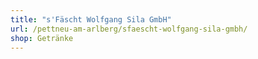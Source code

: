 ```yaml
---
title: "s'Fäscht Wolfgang Sila GmbH"
url: /pettneu-am-arlberg/sfaescht-wolfgang-sila-gmbh/
shop: Getränke
---
```

